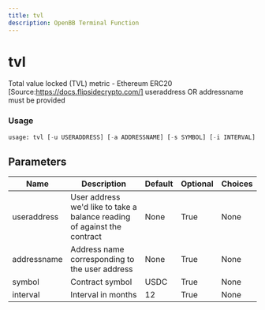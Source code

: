 ```yaml
---
title: tvl
description: OpenBB Terminal Function
---
```


# tvl

Total value locked (TVL) metric - Ethereum ERC20 [Source:https://docs.flipsidecrypto.com/] useraddress OR addressname must be provided

### Usage 
```python
usage: tvl [-u USERADDRESS] [-a ADDRESSNAME] [-s SYMBOL] [-i INTERVAL]
```

## Parameters

| Name | Description | Default | Optional | Choices |
| ---- | ----------- | ------- | -------- | ------- |
| useraddress | User address we'd like to take a balance reading of against the contract | None | True | None |
| addressname | Address name corresponding to the user address | None | True | None |
| symbol | Contract symbol | USDC | True | None |
| interval | Interval in months | 12 | True | None |


